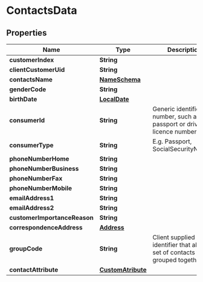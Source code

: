 
# ContactsData

## Properties
Name | Type | Description | Notes
------------ | ------------- | ------------- | -------------
**customerIndex** | **String** |  | 
**clientCustomerUid** | **String** |  | 
**contactsName** | [**NameSchema**](NameSchema.md) |  | 
**genderCode** | **String** |  | 
**birthDate** | [**LocalDate**](LocalDate.md) |  |  [optional]
**consumerId** | **String** | Generic identification number, such as passport or driving licence number. |  [optional]
**consumerType** | **String** | E.g. Passport, SocialSecurityNumber |  [optional]
**phoneNumberHome** | **String** |  |  [optional]
**phoneNumberBusiness** | **String** |  |  [optional]
**phoneNumberFax** | **String** |  |  [optional]
**phoneNumberMobile** | **String** |  |  [optional]
**emailAddress1** | **String** |  |  [optional]
**emailAddress2** | **String** |  |  [optional]
**customerImportanceReason** | **String** |  |  [optional]
**correspondenceAddress** | [**Address**](Address.md) |  | 
**groupCode** | **String** | Client supplied identifier that allows a set of contacts to be grouped together |  [optional]
**contactAttribute** | [**CustomAtribute**](CustomAtribute.md) |  |  [optional]



